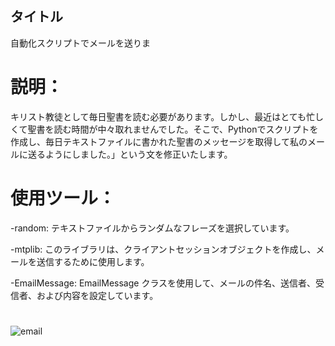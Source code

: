 ## タイトル
自動化スクリプトでメールを送りま

 # 説明：

キリスト教徒として毎日聖書を読む必要があります。しかし、最近はとても忙しくて聖書を読む時間が中々取れませんでした。そこで、Pythonでスクリプトを作成し、毎日テキストファイルに書かれた聖書のメッセージを取得して私のメールに送るようにしました。」という文を修正いたします。


# 使用ツール：
-random: テキストファイルからランダムなフレーズを選択しています。

-mtplib: このライブラリは、クライアントセッションオブジェクトを作成し、メールを送信するために使用します。

-EmailMessage: EmailMessage クラスを使用して、メールの件名、送信者、受信者、および内容を設定しています。

#
#
![email](https://github.com/user-attachments/assets/0ba424ec-c67f-42e7-9c92-ac40287b9db9)
